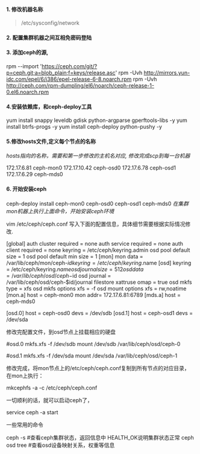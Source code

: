 #### 1. 修改机器名称
> /etc/sysconfig/network

#### 2.  配置集群机器之间互相免密码登陆

#### 3. 添加ceph的源,

  rpm --import 'https://ceph.com/git/?p=ceph.git;a=blob_plain;f=keys/release.asc'
  rpm -Uvh http://mirrors.yun-idc.com/epel/6/i386/epel-release-6-8.noarch.rpm
  rpm -Uvh http://ceph.com/rpm-dumpling/el6/noarch/ceph-release-1-0.el6.noarch.rpm
  
#### 4.安装依赖库，和ceph-deploy工具
  yum install snappy leveldb gdisk python-argparse gperftools-libs -y
  yum install btrfs-progs -y
  yum install ceph-deploy python-pushy -y

#### 5.修改hosts文件,定义每个节点的名称
*hosts指向的名称，需要和第一步修改的主机名对应, 修改完成scp到每一台机器*

  172.17.6.81 ceph-mon0
  172.17.10.42 ceph-osd0
  172.17.6.78  ceph-osd1
  172.17.6.29 ceph-mds0

#### 6. 开始安装ceph
  ceph-deploy install ceph-mon0 ceph-osd0 ceph-osd1 ceph-mds0
*在集群mon机器上执行上面命令，开始安装ceph环境*

  vim /etc/ceph/ceph.conf
写入下面的配置信息，具体细节需要根据实际情况修改.

  [global]
    auth cluster required = none
    auth service required = none
    auth client required = none
    keyring = /etc/ceph/keyring.admin
    osd pool default size = 1
    osd pool default min size = 1
  [mon]
    mon data = /var/lib/ceph/mon/ceph-$id
    keyring = /etc/ceph/keyring.$name
  [osd]
     keyring = /etc/ceph/keyring.$name
     osd journal size = 512
     osd data = /var/lib/ceph/osd/ceph-$id
     osd journal = /var/lib/ceph/osd/ceph-$id/journal
     filestore xattruse omap = true
     osd mkfs type = xfs
     osd mkfs options xfs = -f
     osd mount options xfs = rw,noatime
  [mon.a]
    host = ceph-mon0
    mon addr= 172.17.6.81:6789
  [mds.a]
    host = ceph-mds0
  
  [osd.0]
    host = ceph-osd0
    devs = /dev/sdb
  [osd.1]
    host = ceph-osd1
    devs = /dev/sda
  
修改完配置文件，到osd节点上挂载相应的硬盘

  #osd.0
  mkfs.xfs -f /dev/sdb
  mount /dev/sdb /var/lib/ceph/osd/ceph-0
  
  #osd.1
  mkfs.xfs -f /dev/sda
  mount /dev/sda /var/lib/ceph/osd/ceph-1

修改完成，将mon节点上的/etc/ceph/ceph.conf复制到所有节点的对应目录， 在mon上执行：

  mkcephfs -a -c /etc/ceph/ceph.conf

一切顺利的话，就可以启动ceph了，

  service ceph -a start


 一些常用的命令

  ceph -s #查看ceph集群状态，返回信息中 HEALTH_OK说明集群状态正常
  ceph osd tree #查看osd设备映射关系，权重等信息
